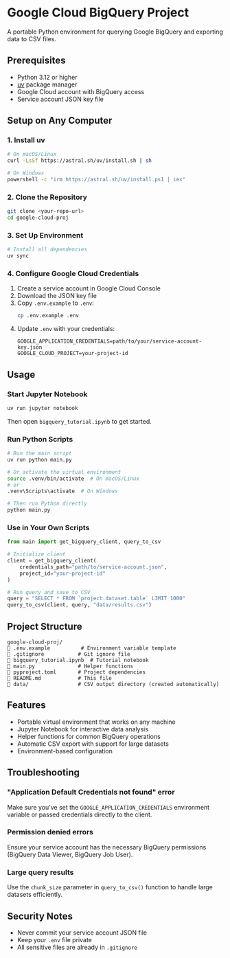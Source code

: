 # Google Cloud BigQuery Project

A portable Python environment for querying Google BigQuery and exporting data to CSV files.

## Prerequisites

- Python 3.12 or higher
- [uv](https://github.com/astral-sh/uv) package manager
- Google Cloud account with BigQuery access
- Service account JSON key file

## Setup on Any Computer

### 1. Install uv

```bash
# On macOS/Linux
curl -LsSf https://astral.sh/uv/install.sh | sh

# On Windows
powershell -c "irm https://astral.sh/uv/install.ps1 | iex"
```

### 2. Clone the Repository

```bash
git clone <your-repo-url>
cd google-cloud-proj
```

### 3. Set Up Environment

```bash
# Install all dependencies
uv sync
```

### 4. Configure Google Cloud Credentials

1. Create a service account in Google Cloud Console
2. Download the JSON key file
3. Copy `.env.example` to `.env`:
   ```bash
   cp .env.example .env
   ```
4. Update `.env` with your credentials:
   ```
   GOOGLE_APPLICATION_CREDENTIALS=path/to/your/service-account-key.json
   GOOGLE_CLOUD_PROJECT=your-project-id
   ```

## Usage

### Start Jupyter Notebook

```bash
uv run jupyter notebook
```

Then open `bigquery_tutorial.ipynb` to get started.

### Run Python Scripts

```bash
# Run the main script
uv run python main.py

# Or activate the virtual environment
source .venv/bin/activate  # On macOS/Linux
# or
.venv\Scripts\activate  # On Windows

# Then run Python directly
python main.py
```

### Use in Your Own Scripts

```python
from main import get_bigquery_client, query_to_csv

# Initialize client
client = get_bigquery_client(
    credentials_path="path/to/service-account.json",
    project_id="your-project-id"
)

# Run query and save to CSV
query = "SELECT * FROM `project.dataset.table` LIMIT 1000"
query_to_csv(client, query, "data/results.csv")
```

## Project Structure

```
google-cloud-proj/
   .env.example          # Environment variable template
   .gitignore           # Git ignore file
   bigquery_tutorial.ipynb  # Tutorial notebook
   main.py              # Helper functions
   pyproject.toml       # Project dependencies
   README.md            # This file
   data/                # CSV output directory (created automatically)
```

## Features

- Portable virtual environment that works on any machine
- Jupyter Notebook for interactive data analysis
- Helper functions for common BigQuery operations
- Automatic CSV export with support for large datasets
- Environment-based configuration

## Troubleshooting

### "Application Default Credentials not found" error
Make sure you've set the `GOOGLE_APPLICATION_CREDENTIALS` environment variable or passed credentials directly to the client.

### Permission denied errors
Ensure your service account has the necessary BigQuery permissions (BigQuery Data Viewer, BigQuery Job User).

### Large query results
Use the `chunk_size` parameter in `query_to_csv()` function to handle large datasets efficiently.

## Security Notes

- Never commit your service account JSON file
- Keep your `.env` file private
- All sensitive files are already in `.gitignore`